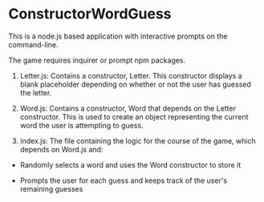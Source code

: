 # ConstructorWordGuess
This is a node.js based application with interactive prompts on the command-line.

The game requires inquirer or prompt npm packages.

1. Letter.js: Contains a constructor, Letter. This constructor displays a blank placeholder depending on whether or not the user has guessed the letter.

2. Word.js: Contains a constructor, Word that depends on the Letter constructor. This is used to create an object representing the current word the user is attempting to guess.

3. index.js: The file containing the logic for the course of the game, which depends on Word.js and:

* Randomly selects a word and uses the Word constructor to store it

* Prompts the user for each guess and keeps track of the user's remaining guesses
